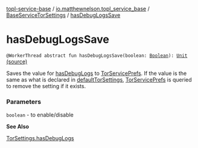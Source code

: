 [topl-service-base](../../index.md) / [io.matthewnelson.topl_service_base](../index.md) / [BaseServiceTorSettings](index.md) / [hasDebugLogsSave](./has-debug-logs-save.md)

# hasDebugLogsSave

`@WorkerThread abstract fun hasDebugLogsSave(boolean: `[`Boolean`](https://kotlinlang.org/api/latest/jvm/stdlib/kotlin/-boolean/index.html)`): `[`Unit`](https://kotlinlang.org/api/latest/jvm/stdlib/kotlin/-unit/index.html) [(source)](https://github.com/05nelsonm/TorOnionProxyLibrary-Android/blob/master/topl-service-base/src/main/java/io/matthewnelson/topl_service_base/BaseServiceTorSettings.kt#L581)

Saves the value for [hasDebugLogs](has-debug-logs.md) to [TorServicePrefs](../-tor-service-prefs/index.md). If the value is the same
as what is declared in [defaultTorSettings](default-tor-settings.md), [TorServicePrefs](../-tor-service-prefs/index.md) is queried to remove the
setting if it exists.

### Parameters

`boolean` - to enable/disable

**See Also**

[TorSettings.hasDebugLogs](../../..//topl-core-base/io.matthewnelson.topl_core_base/-tor-settings/has-debug-logs.md)

